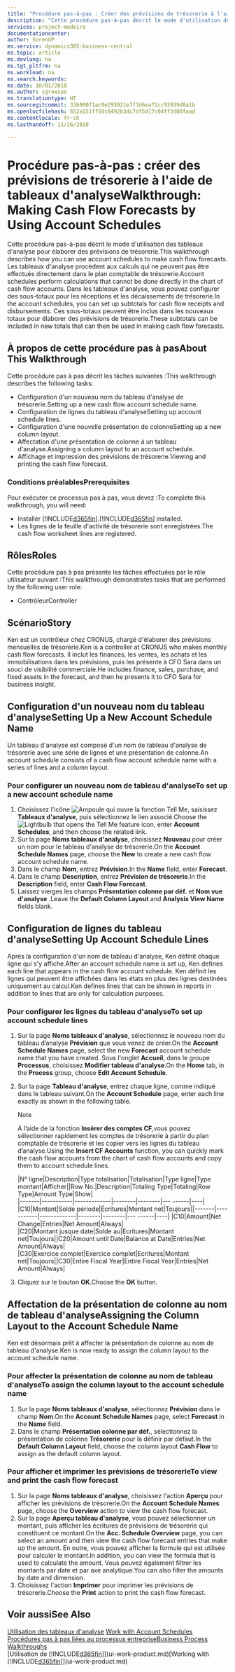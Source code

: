 ```yaml
---
title: "Procédure pas-à-pas : Créer des prévisions de trésorerie à l'aide des tableaux d'analyse | Microsoft Docs"
description: "Cette procédure pas-à-pas décrit le mode d'utilisation des tableaux d'analyse pour élaborer des prévisions de trésorerie. Les tableaux d'analyse procèdent aux calculs qui ne peuvent pas être effectués directement dans le plan comptable de trésorerie. Dans les tableaux d'analyse, vous pouvez configurer des sous-totaux pour les réceptions et les décaissements de trésorerie. Ces sous-totaux peuvent être inclus dans les nouveaux totaux pour élaborer des prévisions de trésorerie."
services: project-madeira
documentationcenter: 
author: SorenGP
ms.service: dynamics365-business-central
ms.topic: article
ms.devlang: na
ms.tgt_pltfrm: na
ms.workload: na
ms.search.keywords: 
ms.date: 10/01/2018
ms.author: sgroespe
ms.translationtype: HT
ms.sourcegitcommit: 33b900f1ac9e295921e7f3d6ea72cc93939d8a1b
ms.openlocfilehash: 652a151ff50c8492b3dc7df5d17c04ff2d00faad
ms.contentlocale: fr-ch
ms.lasthandoff: 11/26/2018

---
```

# <a name="walkthrough-making-cash-flow-forecasts-by-using-account-schedules"></a><span data-ttu-id="1ca4c-106">Procédure pas-à-pas : créer des prévisions de trésorerie à l'aide de tableaux d'analyse</span><span class="sxs-lookup"><span data-stu-id="1ca4c-106">Walkthrough: Making Cash Flow Forecasts by Using Account Schedules</span></span>
<span data-ttu-id="1ca4c-107">Cette procédure pas-à-pas décrit le mode d'utilisation des tableaux d'analyse pour élaborer des prévisions de trésorerie.</span><span class="sxs-lookup"><span data-stu-id="1ca4c-107">This walkthrough describes how you can use account schedules to make cash flow forecasts.</span></span> <span data-ttu-id="1ca4c-108">Les tableaux d'analyse procèdent aux calculs qui ne peuvent pas être effectués directement dans le plan comptable de trésorerie.</span><span class="sxs-lookup"><span data-stu-id="1ca4c-108">Account schedules perform calculations that cannot be done directly in the chart of cash flow accounts.</span></span> <span data-ttu-id="1ca4c-109">Dans les tableaux d'analyse, vous pouvez configurer des sous-totaux pour les réceptions et les décaissements de trésorerie.</span><span class="sxs-lookup"><span data-stu-id="1ca4c-109">In the account schedules, you can set up subtotals for cash flow receipts and disbursements.</span></span> <span data-ttu-id="1ca4c-110">Ces sous-totaux peuvent être inclus dans les nouveaux totaux pour élaborer des prévisions de trésorerie.</span><span class="sxs-lookup"><span data-stu-id="1ca4c-110">These subtotals can be included in new totals that can then be used in making cash flow forecasts.</span></span>  

## <a name="about-this-walkthrough"></a><span data-ttu-id="1ca4c-111">À propos de cette procédure pas à pas</span><span class="sxs-lookup"><span data-stu-id="1ca4c-111">About This Walkthrough</span></span>  
<span data-ttu-id="1ca4c-112">Cette procédure pas à pas décrit les tâches suivantes :</span><span class="sxs-lookup"><span data-stu-id="1ca4c-112">This walkthrough describes the following tasks:</span></span>  

- <span data-ttu-id="1ca4c-113">Configuration d'un nouveau nom du tableau d'analyse de trésorerie.</span><span class="sxs-lookup"><span data-stu-id="1ca4c-113">Setting up a new cash flow account schedule name.</span></span>  
- <span data-ttu-id="1ca4c-114">Configuration de lignes du tableau d'analyse</span><span class="sxs-lookup"><span data-stu-id="1ca4c-114">Setting up account schedule lines.</span></span>  
- <span data-ttu-id="1ca4c-115">Configuration d'une nouvelle présentation de colonne</span><span class="sxs-lookup"><span data-stu-id="1ca4c-115">Setting up a new column layout.</span></span>  
- <span data-ttu-id="1ca4c-116">Affectation d'une présentation de colonne à un tableau d'analyse.</span><span class="sxs-lookup"><span data-stu-id="1ca4c-116">Assigning a column layout to an account schedule.</span></span>  
- <span data-ttu-id="1ca4c-117">Affichage et impression des prévisions de trésorerie.</span><span class="sxs-lookup"><span data-stu-id="1ca4c-117">Viewing and printing the cash flow forecast.</span></span>  

### <a name="prerequisites"></a><span data-ttu-id="1ca4c-118">Conditions préalables</span><span class="sxs-lookup"><span data-stu-id="1ca4c-118">Prerequisites</span></span>  
<span data-ttu-id="1ca4c-119">Pour exécuter ce processus pas à pas, vous devez :</span><span class="sxs-lookup"><span data-stu-id="1ca4c-119">To complete this walkthrough, you will need:</span></span>  

- <span data-ttu-id="1ca4c-120">Installer [!INCLUDE[d365fin](includes/d365fin_md.md)].</span><span class="sxs-lookup"><span data-stu-id="1ca4c-120">[!INCLUDE[d365fin](includes/d365fin_md.md)] installed.</span></span>  
- <span data-ttu-id="1ca4c-121">Les lignes de la feuille d'activité de trésorerie sont enregistrées.</span><span class="sxs-lookup"><span data-stu-id="1ca4c-121">The cash flow worksheet lines are registered.</span></span>  

## <a name="roles"></a><span data-ttu-id="1ca4c-122">Rôles</span><span class="sxs-lookup"><span data-stu-id="1ca4c-122">Roles</span></span>  
<span data-ttu-id="1ca4c-123">Cette procédure pas à pas présente les tâches effectuées par le rôle utilisateur suivant :</span><span class="sxs-lookup"><span data-stu-id="1ca4c-123">This walkthrough demonstrates tasks that are performed by the following user role:</span></span>  

- <span data-ttu-id="1ca4c-124">Contrôleur</span><span class="sxs-lookup"><span data-stu-id="1ca4c-124">Controller</span></span>  

## <a name="story"></a><span data-ttu-id="1ca4c-125">Scénario</span><span class="sxs-lookup"><span data-stu-id="1ca4c-125">Story</span></span>  
<span data-ttu-id="1ca4c-126">Ken est un contrôleur chez CRONUS, chargé d'élaborer des prévisions mensuelles de trésorerie.</span><span class="sxs-lookup"><span data-stu-id="1ca4c-126">Ken is a controller at CRONUS who makes monthly cash flow forecasts.</span></span> <span data-ttu-id="1ca4c-127">Il inclut les finances, les ventes, les achats et les immobilisations dans les prévisions, puis les présente à CFO Sara dans un souci de visibilité commerciale.</span><span class="sxs-lookup"><span data-stu-id="1ca4c-127">He includes finance, sales, purchase, and fixed assets in the forecast, and then he presents it to CFO Sara for business insight.</span></span>  

## <a name="setting-up-a-new-account-schedule-name"></a><span data-ttu-id="1ca4c-128">Configuration d'un nouveau nom du tableau d'analyse</span><span class="sxs-lookup"><span data-stu-id="1ca4c-128">Setting Up a New Account Schedule Name</span></span>  
<span data-ttu-id="1ca4c-129">Un tableau d'analyse est composé d'un nom de tableau d'analyse de trésorerie avec une série de lignes et une présentation de colonne.</span><span class="sxs-lookup"><span data-stu-id="1ca4c-129">An account schedule consists of a cash flow account schedule name with a series of lines and a column layout.</span></span>  

### <a name="to-set-up-a-new-account-schedule-name"></a><span data-ttu-id="1ca4c-130">Pour configurer un nouveau nom de tableau d'analyse</span><span class="sxs-lookup"><span data-stu-id="1ca4c-130">To set up a new account schedule name</span></span>  

1.  <span data-ttu-id="1ca4c-131">Choisissez l'icône ![Ampoule qui ouvre la fonction Tell Me](media/ui-search/search_small.png "Dites-moi ce que vous voulez faire"), saisissez **Tableaux d'analyse**, puis sélectionnez le lien associé.</span><span class="sxs-lookup"><span data-stu-id="1ca4c-131">Choose the ![Lightbulb that opens the Tell Me feature](media/ui-search/search_small.png "Tell me what you want to do") icon, enter **Account Schedules**, and then choose the related link.</span></span>  
2.  <span data-ttu-id="1ca4c-132">Sur la page **Noms tableaux d'analyse**, choisissez **Nouveau** pour créer un nom pour le tableau d'analyse de trésorerie.</span><span class="sxs-lookup"><span data-stu-id="1ca4c-132">On the **Account Schedule Names** page, choose the **New** to create a new cash flow account schedule name.</span></span>  
3.  <span data-ttu-id="1ca4c-133">Dans le champ **Nom**, entrez **Prévision**.</span><span class="sxs-lookup"><span data-stu-id="1ca4c-133">In the **Name** field, enter **Forecast**.</span></span>  
4.  <span data-ttu-id="1ca4c-134">Dans le champ **Description**, entrez **Prévision de trésorerie**.</span><span class="sxs-lookup"><span data-stu-id="1ca4c-134">In the **Description** field, enter **Cash Flow Forecast**.</span></span>  
5.  <span data-ttu-id="1ca4c-135">Laissez vierges les champs **Présentation colonne par déf.** et **Nom vue d'analyse** .</span><span class="sxs-lookup"><span data-stu-id="1ca4c-135">Leave the **Default Column Layout** and **Analysis View Name** fields blank.</span></span>  

## <a name="setting-up-account-schedule-lines"></a><span data-ttu-id="1ca4c-136">Configuration de lignes du tableau d'analyse</span><span class="sxs-lookup"><span data-stu-id="1ca4c-136">Setting Up Account Schedule Lines</span></span>  
<span data-ttu-id="1ca4c-137">Après la configuration d'un nom de tableau d'analyse, Ken définit chaque ligne qui s'y affiche.</span><span class="sxs-lookup"><span data-stu-id="1ca4c-137">After an account schedule name is set up, Ken defines each line that appears in the cash flow account schedule.</span></span> <span data-ttu-id="1ca4c-138">Ken définit les lignes qui peuvent être affichées dans les états en plus des lignes destinées uniquement au calcul.</span><span class="sxs-lookup"><span data-stu-id="1ca4c-138">Ken defines lines that can be shown in reports in addition to lines that are only for calculation purposes.</span></span>  

### <a name="to-set-up-account-schedule-lines"></a><span data-ttu-id="1ca4c-139">Pour configurer les lignes du tableau d'analyse</span><span class="sxs-lookup"><span data-stu-id="1ca4c-139">To set up account schedule lines</span></span>  

1.  <span data-ttu-id="1ca4c-140">Sur la page **Noms tableaux d'analyse**, sélectionnez le nouveau nom du tableau d’analyse **Prévision** que vous venez de créer.</span><span class="sxs-lookup"><span data-stu-id="1ca4c-140">On the **Account Schedule Names** page, select the new **Forecast** account schedule name that you have created.</span></span> <span data-ttu-id="1ca4c-141">Sous l'onglet **Accueil**, dans le groupe **Processus**, choisissez **Modifier tableau d'analyse**.</span><span class="sxs-lookup"><span data-stu-id="1ca4c-141">On the **Home** tab, in the **Process** group, choose **Edit Account Schedule**.</span></span>  
2.  <span data-ttu-id="1ca4c-142">Sur la page **Tableau d'analyse**, entrez chaque ligne, comme indiqué dans le tableau suivant.</span><span class="sxs-lookup"><span data-stu-id="1ca4c-142">On the **Account Schedule** page, enter each line exactly as shown in the following table.</span></span>  

    > [!NOTE]  
    >  <span data-ttu-id="1ca4c-143">À l’aide de la fonction **Insérer des comptes CF**,vous pouvez sélectionner rapidement les comptes de trésorerie à partir du plan comptable de trésorerie et les copier vers les lignes du tableau d’analyse.</span><span class="sxs-lookup"><span data-stu-id="1ca4c-143">Using the **Insert CF Accounts** function, you can quickly mark the cash flow accounts from the chart of cash flow accounts and copy them to account schedule lines.</span></span>  

    <span data-ttu-id="1ca4c-144">|N° ligne|Description|Type totalisation|Totalisation|Type ligne|Type montant|Afficher|</span><span class="sxs-lookup"><span data-stu-id="1ca4c-144">|Row No.|Description|Totaling Type|Totaling|Row Type|Amount Type|Show|</span></span>  
    <span data-ttu-id="1ca4c-145">|-------|-----------|-------------|--------|--------|---  ------|----| |C10|Montant|Solde période|Écritures|Montant net|Toujours|</span><span class="sxs-lookup"><span data-stu-id="1ca4c-145">|-------|-----------|-------------|--------|--------|---  ------|----| |C10|Amount|Net Change|Entries|Net Amount|Always|</span></span>  
    <span data-ttu-id="1ca4c-146">|C20|Montant jusque date|Solde au|Ecritures|Montant net|Toujours|</span><span class="sxs-lookup"><span data-stu-id="1ca4c-146">|C20|Amount until Date|Balance at Date|Entries|Net Amount|Always|</span></span>  
    <span data-ttu-id="1ca4c-147">|C30|Exercice complet|Exercice complet|Ecritures|Montant net|Toujours|</span><span class="sxs-lookup"><span data-stu-id="1ca4c-147">|C30|Entire Fiscal Year|Entire Fiscal Year|Entries|Net Amount|Always|</span></span>  

4.  <span data-ttu-id="1ca4c-148">Cliquez sur le bouton **OK**.</span><span class="sxs-lookup"><span data-stu-id="1ca4c-148">Choose the **OK** button.</span></span>  

## <a name="assigning-the-column-layout-to-the-account-schedule-name"></a><span data-ttu-id="1ca4c-149">Affectation de la présentation de colonne au nom de tableau d'analyse</span><span class="sxs-lookup"><span data-stu-id="1ca4c-149">Assigning the Column Layout to the Account Schedule Name</span></span>  
<span data-ttu-id="1ca4c-150">Ken est désormais prêt à affecter la présentation de colonne au nom de tableau d'analyse.</span><span class="sxs-lookup"><span data-stu-id="1ca4c-150">Ken is now ready to assign the column layout to the account schedule name.</span></span>  

### <a name="to-assign-the-column-layout-to-the-account-schedule-name"></a><span data-ttu-id="1ca4c-151">Pour affecter la présentation de colonne au nom de tableau d'analyse</span><span class="sxs-lookup"><span data-stu-id="1ca4c-151">To assign the column layout to the account schedule name</span></span>  

1.  <span data-ttu-id="1ca4c-152">Sur la page **Noms tableaux d'analyse**, sélectionnez **Prévision** dans le champ **Nom**.</span><span class="sxs-lookup"><span data-stu-id="1ca4c-152">On the **Account Schedule Names** page, select **Forecast** in the **Name** field.</span></span>  
2.  <span data-ttu-id="1ca4c-153">Dans le champ **Présentation colonne par déf.**, sélectionnez la présentation de colonne **Trésorerie** pour la définir par défaut.</span><span class="sxs-lookup"><span data-stu-id="1ca4c-153">In the **Default Column Layout** field, choose the column layout **Cash Flow** to assign as the default column layout.</span></span>  

### <a name="to-view-and-print-the-cash-flow-forecast"></a><span data-ttu-id="1ca4c-154">Pour afficher et imprimer les prévisions de trésorerie</span><span class="sxs-lookup"><span data-stu-id="1ca4c-154">To view and print the cash flow forecast</span></span>  
1.  <span data-ttu-id="1ca4c-155">Sur la page **Noms tableaux d'analyse**, choisissez l'action **Aperçu** pour afficher les prévisions de trésorerie.</span><span class="sxs-lookup"><span data-stu-id="1ca4c-155">On the **Account Schedule Names** page, choose the **Overview** action to view the cash flow forecast.</span></span>  
2.  <span data-ttu-id="1ca4c-156">Sur la page **Aperçu tableau d'analyse**, vous pouvez sélectionner un montant, puis afficher les écritures de prévisions de trésorerie qui constituent ce montant.</span><span class="sxs-lookup"><span data-stu-id="1ca4c-156">On the **Acc. Schedule Overview** page, you can select an amount and then view the cash flow forecast entries that make up the amount.</span></span> <span data-ttu-id="1ca4c-157">En outre, vous pouvez afficher la formule qui est utilisée pour calculer le montant.</span><span class="sxs-lookup"><span data-stu-id="1ca4c-157">In addition, you can view the formula that is used to calculate the amount.</span></span> <span data-ttu-id="1ca4c-158">Vous pouvez également filtrer les montants par date et par axe analytique.</span><span class="sxs-lookup"><span data-stu-id="1ca4c-158">You can also filter the amounts by date and dimension.</span></span>  
3.  <span data-ttu-id="1ca4c-159">Choisissez l'action **Imprimer** pour imprimer les prévisions de trésorerie.</span><span class="sxs-lookup"><span data-stu-id="1ca4c-159">Choose the **Print** action to print the cash flow forecast.</span></span>  

## <a name="see-also"></a><span data-ttu-id="1ca4c-160">Voir aussi</span><span class="sxs-lookup"><span data-stu-id="1ca4c-160">See Also</span></span>  
 <span data-ttu-id="1ca4c-161">[Utilisation des tableaux d'analyse](bi-how-work-account-schedule.md) </span><span class="sxs-lookup"><span data-stu-id="1ca4c-161">[Work with Account Schedules](bi-how-work-account-schedule.md) </span></span>  
 [<span data-ttu-id="1ca4c-162">Procédures pas à pas liées au processus entreprise</span><span class="sxs-lookup"><span data-stu-id="1ca4c-162">Business Process Walkthroughs</span></span>](walkthrough-business-process-walkthroughs.md)  
 <span data-ttu-id="1ca4c-163">[Utilisation de [!INCLUDE[d365fin](includes/d365fin_md.md)]](ui-work-product.md)</span><span class="sxs-lookup"><span data-stu-id="1ca4c-163">[Working with [!INCLUDE[d365fin](includes/d365fin_md.md)]](ui-work-product.md)</span></span>

